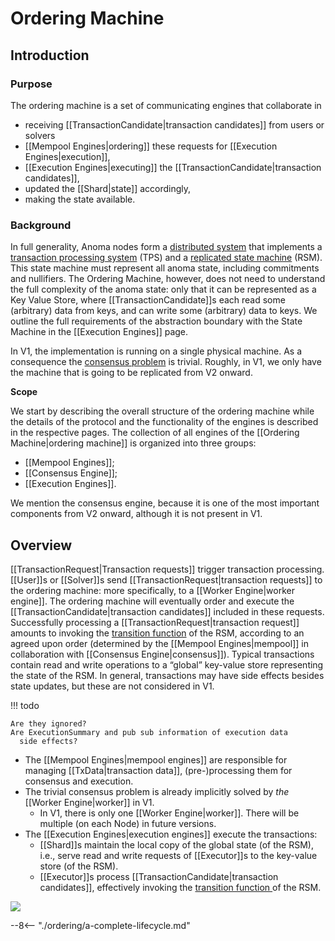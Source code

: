 # Ordering Machine

## Introduction

### Purpose

The ordering machine is a set of communicating engines that collaborate in
- receiving [[TransactionCandidate|transaction candidates]] from
  users or solvers
- [[Mempool Engines|ordering]] these requests for
  [[Execution Engines|execution]],
- [[Execution Engines|executing]] the
  [[TransactionCandidate|transaction candidates]],
- updated the [[Shard|state]] accordingly,
- making the state available.


### Background
<!-- we might just "require" no internal links in the background section -->
In full generality,
Anoma nodes form a [distributed system](
https://en.wikipedia.org/wiki/Distributed_computing)<!--
—consisting of a communicating set of ordering engines—
--> that implements a [transaction processing system](
    https://en.wikipedia.org/wiki/Transaction_processing_system) (TPS) and
a [replicated state machine](
    https://en.wikipedia.org/wiki/State_machine_replication) (RSM).
This state machine must represent all anoma state, including commitments and nullifiers.
The Ordering Machine, however, does not need to understand the full complexity of the anoma state: only that it can be represented as a Key Value Store, where [[TransactionCandidate]]s each read some (arbitrary) data from keys, and can write some (arbitrary) data to keys.
We outline the full requirements of the abstraction boundary with the State Machine in the [[Execution Engines]] page.

In V1,
the implementation is running on a single physical machine.
As a consequence the [consensus problem](
    https://en.wikipedia.org/wiki/Consensus_(computer_science)) is trivial.
Roughly,
in V1, we only have the machine that is going to be replicated from V2 onward.

**Scope**

We start by describing the overall structure of
the ordering machine while
the details of the protocol and the functionality of
the engines is described in the respective pages.
The collection of all engines of the [[Ordering Machine|ordering machine]] is
organized into three groups:

- [[Mempool Engines]];
- [[Consensus Engine]];
- [[Execution Engines]].

We mention the consensus engine,
because it is one of the most important components from V2 onward,
although it is not present in V1.

## Overview
[[TransactionRequest|Transaction requests]] trigger transaction processing.
[[User]]s or [[Solver]]s send [[TransactionRequest|transaction requests]]
to the ordering machine: more specifically,
to a [[Worker Engine|worker engine]].
The ordering machine will eventually order and execute
the [[TransactionCandidate|transaction candidates]] included in these requests.
Successfully processing a [[TransactionRequest|transaction request]] amounts to
invoking the [transition function](
https://en.wikipedia.org/wiki/State_machine_replication#State_machine)
of the RSM,
according to an agreed upon order
(determined by the [[Mempool Engines|mempool]]
in collaboration with [[Consensus Engine|consensus]]).
Typical transactions contain read and write operations to
a “global” key-value store representing the state of the RSM.
In general, transactions may have side effects besides state updates,
but these are not considered in V1.

!!! todo

    Are they ignored?
    Are ExecutionSummary and pub sub information of execution data
      side effects?

- The [[Mempool Engines|mempool engines]] are responsible for
  managing [[TxData|transaction data]],
  (pre-)processing them for consensus and execution.
- The trivial consensus problem is already implicitly solved
  by _the_ [[Worker Engine|worker]] in V1.
  - In V1, there is only one [[Worker Engine|worker]].
    There will be multiple (on each Node) in future versions.
- The [[Execution Engines|execution engines]] execute
  the transactions:
  - [[Shard]]s maintain the local copy of the global state (of the RSM),
    i.e., serve read and write requests of [[Executor]]s
    to the key-value store (of the RSM).
  - [[Executor]]s process [[TransactionCandidate|transaction candidates]], effectively
     invoking the [transition function
      ](https://en.wikipedia.org/wiki/State_machine_replication#State_machine)
      of the RSM.

![](ordering-v1.svg)


--8<-- "./ordering/a-complete-lifecycle.md"


[^1 time stamp]: In fact it is the latter time stamp that is most relevant;
    the former is merely an indicator about performance of the worker.

[^1]: This response may be delayed until the TxFingerprint is assigned.
    In V2,
    the "shuffling" of transactions may be pseudo-random
    so that we can quickly pass on transaction data to mirror workers.

